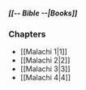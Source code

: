 ##### *[[-- Bible --|Books]]*

### Chapters
- [[Malachi 1|1]]
- [[Malachi 2|2]]
- [[Malachi 3|3]]
- [[Malachi 4|4]]
